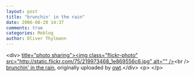 ```yaml
---
layout: post
title: "brunchin' in the rain"
date: 2006-08-20 14:37
comments: true
categories: Moblog
author: Oliver Thylmann
---
```



&lt;div&gt;	[ title=&quot;photo sharing&quot;&gt;&lt;img class=&quot;flickr-photo&quot; src=&quot;http://static.flickr.com/75/219973468_1e869556c6.jpg&quot; alt=&quot;&quot; /&gt;](http://www.flickr.com/photos/oliver/219973468/)&lt;br /&gt;	[brunchin' in the rain](http://www.flickr.com/photos/oliver/219973468/), originally uploaded by [owt](http://www.flickr.com/people/oliver/).&lt;/div&gt;				&lt;p&gt;	&lt;/p&gt;


